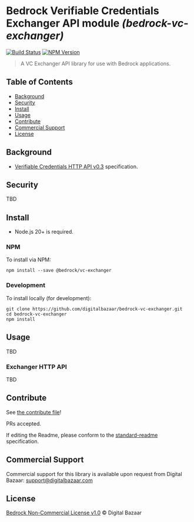 # Bedrock Verifiable Credentials Exchanger API module _(bedrock-vc-exchanger)_

[![Build Status](https://img.shields.io/github/workflow/status/digitalbazaar/bedrock-vc-exchanger/Bedrock%20Node.js%20CI)](https://github.com/digitalbazaar/bedrock-vc-exchanger/actions?query=workflow%3A%22Bedrock+Node.js+CI%22)
[![NPM Version](https://img.shields.io/npm/v/bedrock-vc-exchanger.svg)](https://npm.im/bedrock-vc-exchanger)

> A VC Exchanger API library for use with Bedrock applications.

## Table of Contents

- [Background](#background)
- [Security](#security)
- [Install](#install)
- [Usage](#usage)
- [Contribute](#contribute)
- [Commercial Support](#commercial-support)
- [License](#license)

## Background

* [Verifiable Credentials HTTP API v0.3](https://w3c-ccg.github.io/vc-api/) specification.

## Security

TBD

## Install

- Node.js 20+ is required.

### NPM

To install via NPM:

```
npm install --save @bedrock/vc-exchanger
```

### Development

To install locally (for development):

```
git clone https://github.com/digitalbazaar/bedrock-vc-exchanger.git
cd bedrock-vc-exchanger
npm install
```

## Usage

TBD

### Exchanger HTTP API

TBD

## Contribute

See [the contribute file](https://github.com/digitalbazaar/bedrock/blob/master/CONTRIBUTING.md)!

PRs accepted.

If editing the Readme, please conform to the
[standard-readme](https://github.com/RichardLitt/standard-readme) specification.

## Commercial Support

Commercial support for this library is available upon request from
Digital Bazaar: support@digitalbazaar.com

## License

[Bedrock Non-Commercial License v1.0](LICENSE.md) © Digital Bazaar
